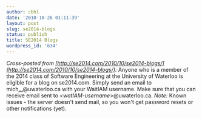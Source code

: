 ```yaml
---
author: cbhl
date: '2010-10-26 01:11:39'
layout: post
slug: se2014-blogs
status: publish
title: SE2014 Blogs
wordpress_id: '634'
---
```


*Cross-posted from
[http://se2014.com/2010/10/se2014-blogs/](http://se2014.com/2010/10/se2014-blogs/):*
Anyone who is a member of the 2014 class of Software Engineering at the
University of Waterloo is eligible for a blog on se2014.com. Simply send
an email to
mich[...](http://www.google.com/recaptcha/mailhide/d?k=01H1q9NfXU1_I8jxneC3gCNw==&c=XtmKdbE_RNLHsY3JNYynBV22qHfemyJqkY9nRpMSP6s= "Reveal this e-mail address")@uwaterloo.ca
with your WaitIAM username. Make sure that you can receive email sent to
*&lt;watIAM-username&gt;*@uwaterloo.ca. *Note:* Known issues - the server
doesn't send mail, so you won't get password resets or other
notifications (yet).
